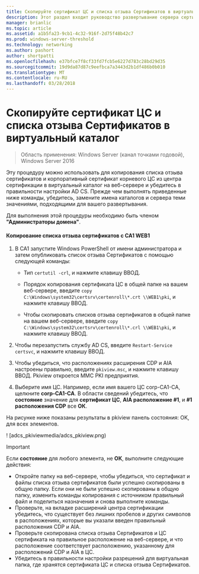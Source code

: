 ```yaml
---
title: Скопируйте сертификат ЦС и списка отзыва Сертификатов в виртуальный каталог
description: Этот раздел входит руководство развертывание сервера сертификатов для развертывания беспроводных и проводных сетей 802.1 X
manager: brianlic
ms.topic: article
ms.assetid: a1b5fa23-9cb1-4c32-916f-2d75f48b42c7
ms.prod: windows-server-threshold
ms.technology: networking
ms.author: pashort
author: shortpatti
ms.openlocfilehash: e37bfce7f8cf33fd7fcb5e6227d783c28bd29d35
ms.sourcegitcommit: 19d9da87d87c9eefbca7a3443d2b1df486b0b010
ms.translationtype: MT
ms.contentlocale: ru-RU
ms.lasthandoff: 03/28/2018
---
```

# <a name="copy-the-ca-certificate-and-crl-to-the-virtual-directory"></a>Скопируйте сертификат ЦС и списка отзыва Сертификатов в виртуальный каталог

>Область применения: Windows Server (канал точками годовой), Windows Server 2016

Эту процедуру можно использовать для копирования списка отзыва сертификатов и корпоративный сертификат корневого ЦС из центра сертификации в виртуальный каталог на веб-сервере и убедитесь в правильности настройки AD CS. Прежде чем выполнять приведенные ниже команды, убедитесь, замените имена каталогов и сервера теми значениями, подходящими для вашего развертывания.  
  
Для выполнения этой процедуры необходимо быть членом **"Администраторы домена"**.  
  
#### <a name="to-copy-the-certificate-revocation-list-from-ca1-to-web1"></a>Копирование списка отзыва сертификатов с CA1 WEB1  
  
1.  В CA1 запустите Windows PowerShell от имени администратора и затем опубликовать список отзыва Сертификатов с помощью следующей команды:  
  
    - Тип `certutil -crl`, и нажмите клавишу ВВОД.  
  
    - Порядок копирования сертификата ЦС в общей папке на вашем веб-сервере, введите `copy C:\Windows\system32\certsrv\certenroll\*.crt \\WEB1\pki`, и нажмите клавишу ВВОД.  
    - Чтобы скопировать списков отзыва сертификатов в общей папке на вашем веб-сервере, введите `copy C:\Windows\system32\certsrv\certenroll\*.crl \\WEB1\pki`, и нажмите клавишу ВВОД.  
  
2. Чтобы перезапустить службу AD CS, введите `Restart-Service certsvc`, и нажмите клавишу ВВОД.  
  
2.  Чтобы убедиться, что расположениях расширения CDP и AIA настроены правильно, введите `pkiview.msc`, и нажмите клавишу ВВОД. Pkiview откроется MMC PKI предприятия.  
  
3.  Выберите имя ЦС. Например, если имя вашего ЦС corp-CA1-CA, щелкните **corp-CA1-CA**. В области сведений убедитесь, что **состояние** значение для **сертификат ЦС**, **AIA расположение #1**, и **#1 расположения CDP** все **ОК**.  
  
На рисунке ниже показаны результаты в pkiview панель состояния: OK, для всех элементов.  
  
! [adcs_pkiviewmedia/adcs_pkiview.png)  
  
> [!IMPORTANT]  
> Если **состояние** для любого элемента, не **ОК**, выполните следующие действия:  
> -   Откройте папку на веб-сервере, чтобы убедиться, что сертификат и файлы списка отзыва сертификатов были успешно скопированы в общую папку. Если они не были успешно скопированы в общую папку, изменить команды копирования с источником правильный файл и поделиться назначения и снова выполните команды.  
> -   Проверьте, на вкладке расширений центра сертификации убедитесь, что существует без лишних пробелов и других символов в расположениях, которые вы указали введен правильный расположения CDP и AIA.  
> -   Проверьте скопирована списка отзыва Сертификатов и ЦС сертификата на правильное расположение на веб-сервере, и что расположение соответствует расположению, указанному для расположений CDP и AIA в ЦС.  
> -   Убедитесь в правильности настройки разрешений для виртуальная папка, где хранятся сертификата ЦС и списка отзыва Сертификатов.  
  


